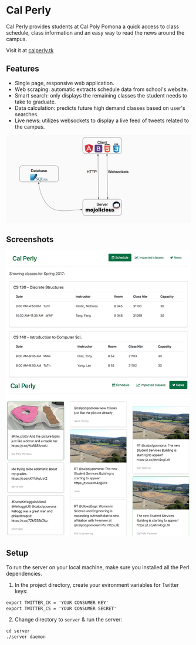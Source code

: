 # Cal Perly

Cal Perly provides students at Cal Poly Pomona a quick access to class schedule, class information and an easy way to read the news around the campus.

Visit it at [calperly.tk](http://35.161.75.220:3000)

## Features

* Single page, responsive web application.
* Web scraping: automatic extracts schedule data from school's website.
* Smart search: only displays the remaining classes the student needs to take to graduate.
* Data calculation: predicts future high demand classes based on user's searches.
* Live news: utilizes websockets to display a live feed of tweets related to the campus.

![1](https://github.com/LongPotato/Cal_Perly/blob/master/pics/overview.jpg)

## Screenshots

![3](https://github.com/LongPotato/Cal_Perly/blob/master/pics/schedule.jpg)
![4](https://github.com/LongPotato/Cal_Perly/blob/master/pics/tweets.jpg)

## Setup

To run the server on your local machine, make sure you installed all the Perl dependencies.

1) In the project directory, create your evironment variables for Twitter keys:
```
export TWITTER_CK = 'YOUR CONSUMER KEY'
export TWITTER_CS = 'YOUR CONSUMER SECRET'
```

2) Change directory to `server` & run the server:
```
cd server
./server daemon
```










